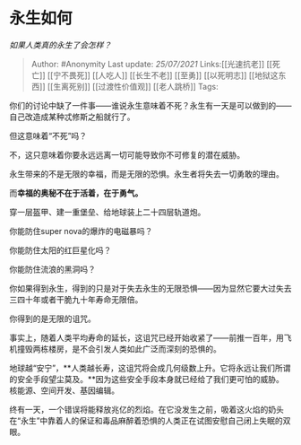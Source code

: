 # 永生如何
*如果人类真的永生了会怎样？*

> Author: #Anonymity
> Last update: *25/07/2021*
> Links:[[光速抗老]] [[死亡]] [[宁不畏死]] [[人吃人]] [[长生不老]] [[至勇]] [[以死明志]] [[地狱这东西]] [[生离死别]] [[过渡性价值观]] [[老人跳桥]]
> Tags:

你们的讨论中缺了一件事——谁说永生意味着不死？永生有一天是可以做到的——自己改造成某种忒修斯之船就行了。

但这意味着“不死”吗？

不，这只意味着你要永远远离一切可能导致你不可修复的潜在威胁。

永生带来的不是无限的幸福，而是无限的恐惧。永生者将失去一切勇敢的理由。

而**幸福的奥秘不在于活着，在于勇气。**

穿一层盔甲、建一重堡垒、给地球装上二十四层轨道炮。

你能防住super nova的爆炸的电磁暴吗？

你能防住太阳的红巨星化吗？

你能防住流浪的黑洞吗？

你如果得到永生，得到的只是对于失去永生的无限恐惧——因为显然它要大过失去三四十年或者干脆九十年寿命无限倍。

你得到的是无限的诅咒。

事实上，随着人类平均寿命的延长，这诅咒已经开始收紧了——前推一百年，用飞机撞毁两栋楼房，是不会引发人类如此广泛而深刻的恐惧的。

地球越“安宁”，**人类越长寿，这诅咒将会成几何级数上升。它将永远让我们所谓的安全手段望尘莫及。**因为这些安全手段本身就已经给了我们更可怕的威胁。核能源、空间开发、基因编辑。

终有一天，一个错误将能释放兆亿的烈焰。在它没发生之前，吸着这火焰的奶头在“永生”中靠着人的保证和毒品麻醉着恐惧的人类正在试图安慰自己闭上失眠的双眼。
